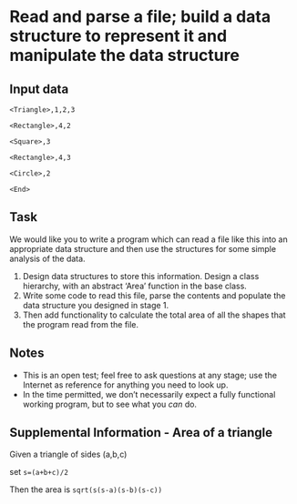 # Read and parse a file; build a data structure to represent it and manipulate the data structure

## Input data
  `<Triangle>,1,2,3`
  
  `<Rectangle>,4,2`

  `<Square>,3`

  `<Rectangle>,4,3`

  `<Circle>,2`

  `<End>`

## Task
We would like you to write a program which can read a file like this into an appropriate data structure and then use the structures for some simple analysis of the data. 
1.	Design data structures to store this information. Design a class hierarchy, with an abstract ‘Area’ function in the base class.
2.	Write some code to read this file, parse the contents and populate the data structure you designed in stage 1.
3.	Then add functionality to calculate the total area of all the shapes that the program read from the file. 

## Notes
* This is an open test; feel free to ask questions at any stage; use the Internet as reference for anything you need to look up.
* In the time permitted, we don’t necessarily expect a fully functional working program, but to see what you *can* do.


## Supplemental Information - Area of a triangle
Given a triangle of sides (a,b,c)

set `s=(a+b+c)/2`

Then the area is `sqrt(s(s-a)(s-b)(s-c))`

